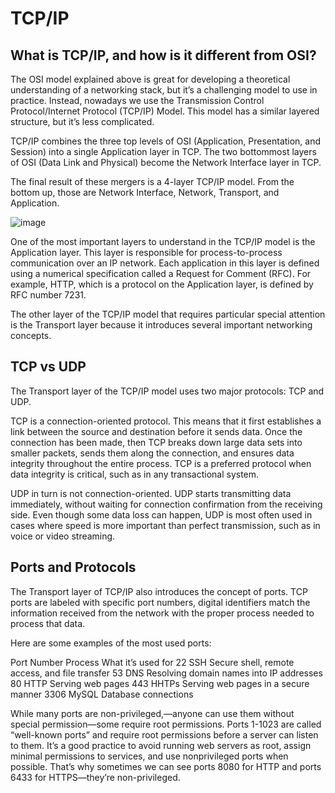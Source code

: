 # TCP/IP

## What is TCP/IP, and how is it different from OSI?
The OSI model explained above is great for developing a theoretical understanding of a networking stack, but it’s a challenging model to use in practice. 
Instead, nowadays we use the Transmission Control Protocol/Internet Protocol (TCP/IP) Model. 
This model has a similar layered structure, but it’s less complicated.

TCP/IP combines the three top levels of OSI (Application, Presentation, and Session) into a single Application layer in TCP. 
The two bottommost layers of OSI (Data Link and Physical) become the Network Interface layer in TCP.

The final result of these mergers is a 4-layer TCP/IP model. From the bottom up, those are Network Interface, Network, Transport, and Application.

![image](https://github.com/AmalSunny992/networkingconcepts/assets/169422802/b92eb4b6-156e-4a83-b4fd-33d6586e615b)


One of the most important layers to understand in the TCP/IP model is the Application layer. 
This layer is responsible for process-to-process communication over an IP network. 
Each application in this layer is defined using a numerical specification called a Request for Comment (RFC). 
For example, HTTP, which is a protocol on the Application layer, is defined by RFC number 7231.

The other layer of the TCP/IP model that requires particular special attention is the Transport layer because it introduces several important networking concepts.

## TCP vs UDP
The Transport layer of the TCP/IP model uses two major protocols: TCP and UDP.

TCP is a connection-oriented protocol. 
This means that it first establishes a link between the source and destination before it sends data. 
Once the connection has been made, then TCP breaks down large data sets into smaller packets, sends them along the connection, and ensures data integrity throughout the entire process. 
TCP is a preferred protocol when data integrity is critical, such as in any transactional system.


UDP in turn is not connection-oriented. 
UDP starts transmitting data immediately, without waiting for connection confirmation from the receiving side. 
Even though some data loss can happen, UDP is most often used in cases where speed is more important than perfect transmission, such as in voice or video streaming.

## Ports and Protocols
The Transport layer of TCP/IP also introduces the concept of ports. 
TCP ports are labeled with specific port numbers, digital identifiers match the information received from the network with the proper process needed to process that data.

Here are some examples of the most used ports:

Port Number	          Process	                    What it’s used for
22	                   SSH	                      Secure shell, remote access, and file transfer
53	                   DNS	                      Resolving domain names into IP addresses
80	                   HTTP	                      Serving web pages
443	                   HHTPs	                    Serving web pages in a secure manner
3306	                 MySQL	                    Database connections

While many ports are non-privileged,—anyone can use them without special permission—some require root permissions. 
Ports 1-1023 are called “well-known ports” and require root permissions before a server can listen to them. 
It’s a good practice to avoid running web servers as root, assign minimal permissions to services, and use nonprivileged ports when possible. 
That’s why sometimes we can see ports 8080 for HTTP and ports 6433 for HTTPS—they’re non-privileged.
